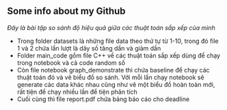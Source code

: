 ## Some info about my Github
*Đây là bài tập so sánh độ hiệu quả giữa các thuật toán sắp xếp của mình* 
* Trong folder datasets là những file data theo thứ tự từ 1-10, trong đó file 1 và 2 chứa lần lượt là dãy số tăng dần và giảm dần
* Folder main_code gồm file C++ về các thuật toán sắp xếp dùng để chạy trong notebook và cả code random số
* Còn file notebook graph_demonstrate thì chứa baseline để chạy các thuật toán đó và vẽ biểu đồ so sánh. Với mỗi lần chạy notebook sẽ generate các data khác nhau cũng như vẽ một biểu đồ hoàn toàn mới, rất tiện để chạy nhiều lần để tiện phân tích
* Cuối cùng thì file report.pdf chứa bảng báo cáo cho deadline

